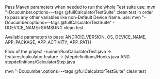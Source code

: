 

Pass Maven parameters when needed
to run the whole Test suite use: mvn "-Dcucumber.options=--tags @fullCalculatorTestSuite" clean test
In order to pass any other variables like non-Default Device Name. use: mvn "-Dcucumber.options=--tags @fullCalculatorTestSuite" -DDEVICE_NAME=SAMSUNG clean test

Available parameters to pass:
ANDROID_VERSION, OS, DEVICE_NAME, APP_PACKAGE, APP_ACTIVITY, APP_PATH


Flow of the project
-runner/RunCalculatorTest.java -> features/calculator.feature -> (stepdefinitions/Hooks.java AND stepdefinitions/CalculatorStep.java

mvn "-Dcucumber.options=--tags @fullCalculatorTestSuite" clean test